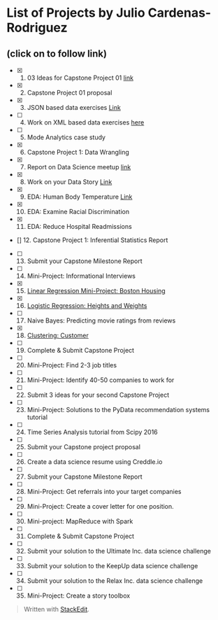 List of Projects by Julio Cardenas-Rodriguez
============================================
(click on to follow link)
-------------------------
- [x] 1. 03 Ideas for Capstone Project 01 [link](https://github.com/jdatascientist/SpringBoard/tree/master/Projects/01_Ideas_Capstone_01)
- [x] 2. Capstone Project 01 proposal
- [x] 3. JSON based data exercises [Link](https://github.com/jdatascientist/SpringBoard/tree/master/Projects/03_Jason)
- [ ] 4. Work on XML based data exercises [here](https://github.com/jdatascientist/SpringBoard/tree/master/Projects/04_Xml)
- [ ] 5. Mode Analytics case study
- [x] 6. Capstone Project 1: Data Wrangling
- [x] 7. Report on Data Science meetup [link](https://github.com/JCardenasRdz/SpringBoard/blob/master/Projects/07_Meet_Up_Report/07_Meet_Up_Report.md)
- [x] 8. Work on your Data Story [Link](https://github.com/JCardenasRdz/SpringBoard/blob/master/Projects/08_Work_on_your_Data_Story/08_Work_on_your_Data_Story.ipynb)
- [x] 9. EDA: Human Body Temperature [Link](https://github.com/jdatascientist/SpringBoard/tree/master/Projects/09_EDA_Human_Body_Temperature)
- [x] 10. EDA: Examine Racial Discrimination
- [x] 11. EDA: Reduce Hospital Readmissions
- [] 12. Capstone Project 1: Inferential Statistics Report
- [ ] 13. Submit your Capstone Milestone Report
- [ ] 14. Mini-Project: Informational Interviews
- [x] 15. [Linear Regression Mini-Project: Boston Housing](https://github.com/jdatascientist/SpringBoard/tree/master/Projects/15_Linear_Regression)
- [x] 16. [Logistic Regression: Heights and Weights](https://github.com/JCardenasRdz/SpringBoard/blob/master/Projects/16_Logistic_Regression/Mini_Project_Logistic_Regression_Solution.ipynb)
- [ ] 17. Naive Bayes: Predicting movie ratings from reviews
- [x] 18. [Clustering: Customer](https://github.com/jdatascientist/SpringBoard/tree/master/Projects/18_Clustering)
- [ ] 19. Complete & Submit Capstone Project
- [ ] 20. Mini-Project: Find 2-3 job titles
- [ ] 21. Mini-Project: Identify 40-50 companies to work for
- [ ] 22. Submit 3 ideas for your second Capstone Project
- [ ] 23. Mini-Project: Solutions to the PyData recommendation systems tutorial
- [ ] 24. Time Series Analysis tutorial from Scipy 2016
- [ ] 25. Submit your Capstone project proposal
- [ ] 26. Create a data science resume using Creddle.io
- [ ] 27. Submit your Capstone Milestone Report
- [ ] 28. Mini-Project: Get referrals into your target companies
- [ ] 29. Mini-Project: Create a cover letter for one position.
- [ ] 30. Mini-project: MapReduce with Spark
- [ ] 31. Complete & Submit Capstone Project
- [ ] 32. Submit your solution to the Ultimate Inc. data science challenge
- [ ] 33. Submit your solution to the KeepUp data science challenge
- [ ] 34. Submit your solution to the Relax Inc. data science challenge
- [ ] 35. Mini-Project: Create a story toolbox

> Written with [StackEdit](https://stackedit.io/).
